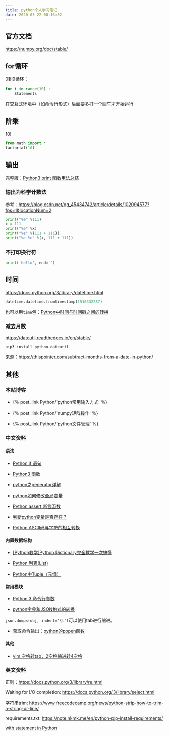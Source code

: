 ```yaml
---
title: python个人学习笔记
date: 2020-03-22 00:16:52
---
```


## 官方文档

<https://numpy.org/doc/stable/>

## for循环

0到9循环：

```py
for i in range(10) :
	Statements

```

在交互式环境中（如命令行形式）后面要多打一个回车才开始运行

## 阶乘

10!

```py
from math import *
factorial(10)
```

## 输出

完整版：[Python3 print 函数用法总结](https://www.runoob.com/w3cnote/python3-print-func-b.html)

### 输出为科学计数法

参考：<https://blog.csdn.net/qq_45434742/article/details/102094577?fps=1&locationNum=2>

```py
print("%e" %111)
x = 111
print("%e" %x)
print("%e" %(111 + 111))
print("%e %e" %(x, 111 + 111))
```

### 不打印换行符

```py
print('hello', end='')
```

## 时间

<https://docs.python.org/3/library/datetime.html>

```py
datetime.datetime.fromtimestamp(1516332287)
```

也可以用`time`包：[Python中时间与时间戳之间的转换](https://blog.csdn.net/google19890102/article/details/51355282)

### 减去月数

<https://dateutil.readthedocs.io/en/stable/>

```shell
pip3 install python-dateutil
```

来源：<https://thispointer.com/subtract-months-from-a-date-in-python/>

## 其他

### 本站博客

<!-- Without "-", the two post_link will be in the same line -->

- {% post_link Python/'python常用输入方式' %}

- {% post_link Python/'numpy矩阵操作' %}

- {% post_link Python/'python文件管理' %}

### 中文资料

#### 语法

- [Python if 语句](https://m.runoob.com/python3/python3-if-example.html)

- [Python3 函数](https://www.runoob.com/python3/python3-function.html)

- [python之generator详解](https://blog.csdn.net/zhong_jay/article/details/91799459)

- [python如何修改全局变量](https://blog.csdn.net/yytasty/article/details/115675322)

- [Python assert 断言函数](https://www.cnblogs.com/hezhiyao/p/7805278.html)

- [判断python变量是否存在？](https://www.pynote.net/archives/1681)

- [Python ASCII码与字符的相互转换](https://blog.csdn.net/beautiful77moon/article/details/88873261)

#### 内置数据结构

- [[Python教学]Python Dictionary完全教学一次搞懂](https://baijiahao.baidu.com/s?id=1694102996150591628&wfr=spider&for=pc)

- [Python 列表(List)](https://www.runoob.com/python/python-lists.html)

- [Python中Tuple（元组）](https://blog.csdn.net/wsq119/article/details/105385142)

#### 常用模块

- [Python 3 命令行参数](https://www.twle.cn/l/yufei/python30/python-30-command-line-arguments.html)

- [python字典和JSON格式的转换](https://blog.csdn.net/sinat_36899414/article/details/77817195)

`json.dumps(obj, indent='\t')`可以使用tab进行缩进。

- 获取命令输出：[python的popen函数](https://blog.csdn.net/Z_Stand/article/details/89375589)

#### 其他

- [vim 空格转tab，2空格缩进转4空格](https://blog.csdn.net/windeal3203/article/details/67638038)

### 英文资料

正则：<https://docs.python.org/3/library/re.html>

Waiting for I/O completion: <https://docs.python.org/3/library/select.html>

字符串trim: <https://www.freecodecamp.org/news/python-strip-how-to-trim-a-string-or-line/>

requirements.txt: <https://note.nkmk.me/en/python-pip-install-requirements/>

[with statement in Python](https://www.geeksforgeeks.org/with-statement-in-python/)
